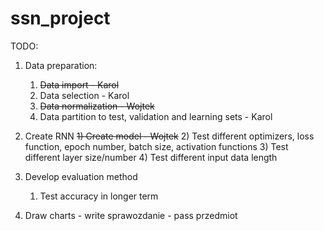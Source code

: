 # ssn_project
TODO:
1) Data preparation:
    1) ~~Data import - Karol~~
    2) Data selection - Karol
    3) ~~Data normalization - Wojtek~~
    4) Data partition to test, validation and learning sets - Karol

2) Create RNN
    ~~1) Create model - Wojtek~~
    2) Test different optimizers, loss function, epoch number, batch size, activation functions
    3) Test different layer size/number
    4) Test different input data length
    
3) Develop evaluation method
    1) Test accuracy in longer term

4) Draw charts - write sprawozdanie - pass przedmiot
